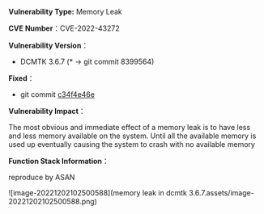 **Vulnerability Type:**  Memory Leak

**CVE Number**：CVE-2022-43272

**Vulnerability Version**：

* DCMTK 3.6.7 (* -> git commit 8399564)

**Fixed**：

* git commit [c34f4e46e](https://github.com/DCMTK/dcmtk/commit/c34f4e46e672ad21accf04da0dc085e43be6f5e1)

**Vulnerability Impact**：

The most obvious and immediate effect of a memory leak is to have less and less memory available on the system. Until all the available memory is used up eventually causing the system to crash with no available memory

**Function Stack Information**：

reproduce by ASAN

![image-20221202102500588](memory leak in dcmtk 3.6.7.assets/image-20221202102500588.png)